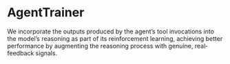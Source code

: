 # AgentTrainer
We incorporate the outputs produced by the agent’s tool invocations into the model’s reasoning as part of its reinforcement learning, achieving better performance by augmenting the reasoning process with genuine, real‐feedback signals.
